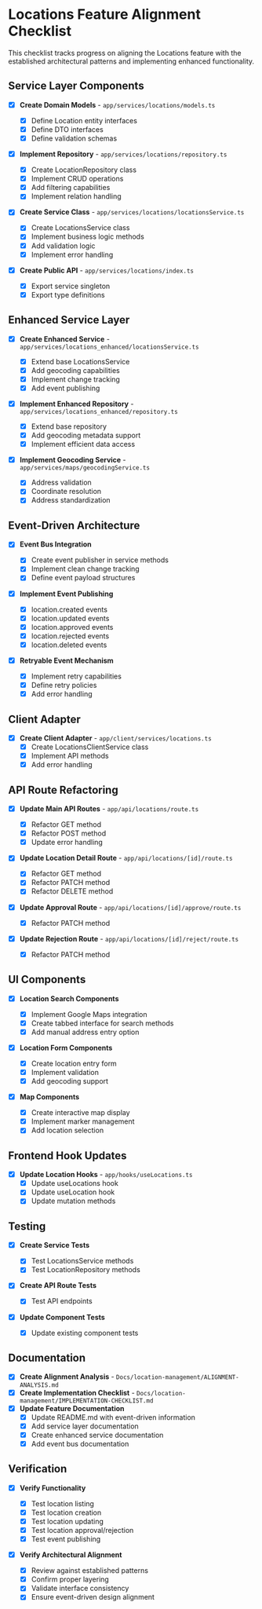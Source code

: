 # Locations Feature Alignment Checklist

This checklist tracks progress on aligning the Locations feature with the established architectural patterns and implementing enhanced functionality.

## Service Layer Components

- [x] **Create Domain Models** - `app/services/locations/models.ts`

  - [x] Define Location entity interfaces
  - [x] Define DTO interfaces
  - [x] Define validation schemas

- [x] **Implement Repository** - `app/services/locations/repository.ts`

  - [x] Create LocationRepository class
  - [x] Implement CRUD operations
  - [x] Add filtering capabilities
  - [x] Implement relation handling

- [x] **Create Service Class** - `app/services/locations/locationsService.ts`

  - [x] Create LocationsService class
  - [x] Implement business logic methods
  - [x] Add validation logic
  - [x] Implement error handling

- [x] **Create Public API** - `app/services/locations/index.ts`
  - [x] Export service singleton
  - [x] Export type definitions

## Enhanced Service Layer

- [x] **Create Enhanced Service** - `app/services/locations_enhanced/locationsService.ts`

  - [x] Extend base LocationsService
  - [x] Add geocoding capabilities
  - [x] Implement change tracking
  - [x] Add event publishing

- [x] **Implement Enhanced Repository** - `app/services/locations_enhanced/repository.ts`

  - [x] Extend base repository
  - [x] Add geocoding metadata support
  - [x] Implement efficient data access

- [x] **Implement Geocoding Service** - `app/services/maps/geocodingService.ts`
  - [x] Address validation
  - [x] Coordinate resolution
  - [x] Address standardization

## Event-Driven Architecture

- [x] **Event Bus Integration**

  - [x] Create event publisher in service methods
  - [x] Implement clean change tracking
  - [x] Define event payload structures

- [x] **Implement Event Publishing**

  - [x] location.created events
  - [x] location.updated events
  - [x] location.approved events
  - [x] location.rejected events
  - [x] location.deleted events

- [x] **Retryable Event Mechanism**
  - [x] Implement retry capabilities
  - [x] Define retry policies
  - [x] Add error handling

## Client Adapter

- [x] **Create Client Adapter** - `app/client/services/locations.ts`
  - [x] Create LocationsClientService class
  - [x] Implement API methods
  - [x] Add error handling

## API Route Refactoring

- [x] **Update Main API Routes** - `app/api/locations/route.ts`

  - [x] Refactor GET method
  - [x] Refactor POST method
  - [x] Update error handling

- [x] **Update Location Detail Route** - `app/api/locations/[id]/route.ts`

  - [x] Refactor GET method
  - [x] Refactor PATCH method
  - [x] Refactor DELETE method

- [x] **Update Approval Route** - `app/api/locations/[id]/approve/route.ts`

  - [x] Refactor PATCH method

- [x] **Update Rejection Route** - `app/api/locations/[id]/reject/route.ts`
  - [x] Refactor PATCH method

## UI Components

- [x] **Location Search Components**

  - [x] Implement Google Maps integration
  - [x] Create tabbed interface for search methods
  - [x] Add manual address entry option

- [x] **Location Form Components**

  - [x] Create location entry form
  - [x] Implement validation
  - [x] Add geocoding support

- [x] **Map Components**
  - [x] Create interactive map display
  - [x] Implement marker management
  - [x] Add location selection

## Frontend Hook Updates

- [x] **Update Location Hooks** - `app/hooks/useLocations.ts`
  - [x] Update useLocations hook
  - [x] Update useLocation hook
  - [x] Update mutation methods

## Testing

- [x] **Create Service Tests**

  - [x] Test LocationsService methods
  - [x] Test LocationRepository methods

- [x] **Create API Route Tests**

  - [x] Test API endpoints

- [x] **Update Component Tests**
  - [x] Update existing component tests

## Documentation

- [x] **Create Alignment Analysis** - `Docs/location-management/ALIGNMENT-ANALYSIS.md`
- [x] **Create Implementation Checklist** - `Docs/location-management/IMPLEMENTATION-CHECKLIST.md`
- [x] **Update Feature Documentation**
  - [x] Update README.md with event-driven information
  - [x] Add service layer documentation
  - [x] Create enhanced service documentation
  - [x] Add event bus documentation

## Verification

- [x] **Verify Functionality**

  - [x] Test location listing
  - [x] Test location creation
  - [x] Test location updating
  - [x] Test location approval/rejection
  - [x] Test event publishing

- [x] **Verify Architectural Alignment**
  - [x] Review against established patterns
  - [x] Confirm proper layering
  - [x] Validate interface consistency
  - [x] Ensure event-driven design alignment

